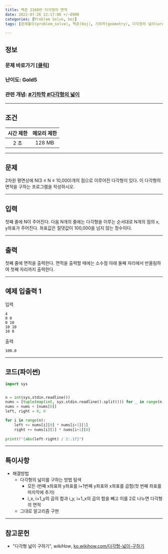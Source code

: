 ```yaml
---
title: 백준 2166번 다각형의 면적
date: 2022-07-26 22:17:00 +/-0900
categories: [Problem Solve, boj]
tags: [문제풀이(problem_solve), 백준(boj), 기하학(geometry), 다각형의 넓이(area_of_polygon)]

---
```

## 정보
### 문제 바로가기 [[클릭](https://www.acmicpc.net/problem/2166)] 
### 난이도: Gold5
### 관련 개념: [#기하학](https://www.acmicpc.net/problemset?sort=ac_desc&algo=100) [#다각형의 넓이](https://www.acmicpc.net/problemset?sort=ac_desc&algo=3)

---
## 조건

시간 제한|메모리 제한
:---:|:---:
2 초|128 MB

---
## 문제
2차원 평면상에 N(3 ≤ N ≤ 10,000)개의 점으로 이루어진 다각형이 있다. 이 다각형의 면적을 구하는 프로그램을 작성하시오.

---
## 입력
첫째 줄에 N이 주어진다. 다음 N개의 줄에는 다각형을 이루는 순서대로 N개의 점의 x, y좌표가 주어진다. 좌표값은 절댓값이 100,000을 넘지 않는 정수이다.

---
## 출력
첫째 줄에 면적을 출력한다. 면적을 출력할 때에는 소수점 아래 둘째 자리에서 반올림하여 첫째 자리까지 출력한다.

---
## 예제 입출력 1
입력
```
4
0 0
0 10
10 10
10 0
```

출력
```
100.0
```

---
## 코드(파이썬)
```python
import sys


n = int(sys.stdin.readline())
nums = [tuple(map(int, sys.stdin.readline().split())) for _ in range(n)]
nums = nums + [nums[0]]
left, right = 0, 0

for i in range(n):
    left += nums[i][0] * nums[i+1][1]
    right += nums[i][1] * nums[i+1][0]
    
print(f"{abs(left-right) / 2:.1f}")

```

---
## 특이사항
- 해결방법
  - 다각형의 넓이를 구하는 방법 탐색
    - 모든 i번째 x좌표와 y좌표를 i+1번째 y좌표와 x좌표를 곱함(첫 번째 좌표를 마지막에 추가)
    - i_x, i+1_y의 곱의 합과 i_y, i+1_x의 곱의 합을 빼고 이를 2로 나누면 다각형의 면적
  - 그대로 알고리즘 구현

---
## 참고문헌
- "다각형 넓이 구하기", *wikiHow*, [ko.wikihow.com/다각형-넓이-구하기](https://ko.wikihow.com/%EB%8B%A4%EA%B0%81%ED%98%95-%EB%84%93%EC%9D%B4-%EA%B5%AC%ED%95%98%EA%B8%B0)
